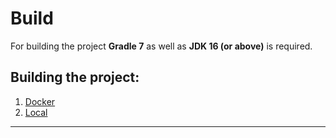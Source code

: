 # Build

For building the project **Gradle 7** as well as **JDK 16 (or above)** is required.

## Building the project:

1. [Docker](docker.md)
2. [Local](local-build.md)

****
